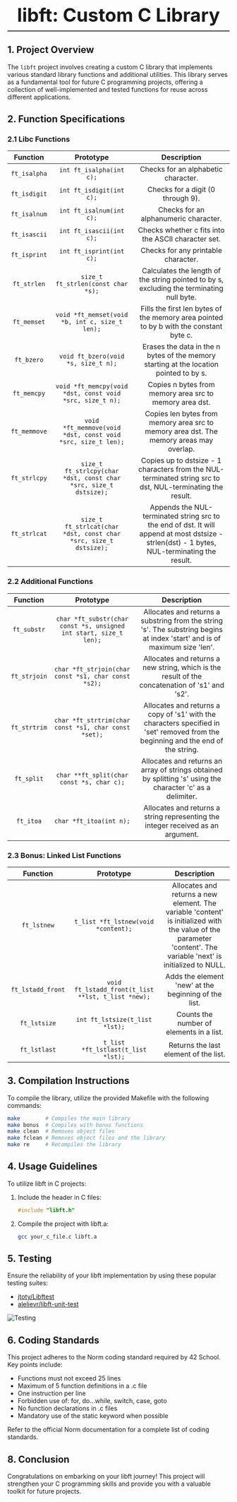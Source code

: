 <div align="center">
   <h1 style="font-size: 3em; border-bottom: 2px solid #333; padding-bottom: 10px;">
      libft: Custom C Library
   </h1>
</div>

## 1. Project Overview

The `libft` project involves creating a custom C library that implements various standard library functions and additional utilities. This library serves as a fundamental tool for future C programming projects, offering a collection of well-implemented and tested functions for reuse across different applications.

## 2. Function Specifications

### 2.1 Libc Functions

| Function | Prototype | Description |
|:--------:|:---------:|:-----------:|
| `ft_isalpha` | `int ft_isalpha(int c);` | Checks for an alphabetic character. |
| `ft_isdigit` | `int ft_isdigit(int c);` | Checks for a digit (0 through 9). |
| `ft_isalnum` | `int ft_isalnum(int c);` | Checks for an alphanumeric character. |
| `ft_isascii` | `int ft_isascii(int c);` | Checks whether c fits into the ASCII character set. |
| `ft_isprint` | `int ft_isprint(int c);` | Checks for any printable character. |
| `ft_strlen` | `size_t ft_strlen(const char *s);` | Calculates the length of the string pointed to by s, excluding the terminating null byte. |
| `ft_memset` | `void *ft_memset(void *b, int c, size_t len);` | Fills the first len bytes of the memory area pointed to by b with the constant byte c. |
| `ft_bzero` | `void ft_bzero(void *s, size_t n);` | Erases the data in the n bytes of the memory starting at the location pointed to by s. |
| `ft_memcpy` | `void *ft_memcpy(void *dst, const void *src, size_t n);` | Copies n bytes from memory area src to memory area dst. |
| `ft_memmove` | `void *ft_memmove(void *dst, const void *src, size_t len);` | Copies len bytes from memory area src to memory area dst. The memory areas may overlap. |
| `ft_strlcpy` | `size_t ft_strlcpy(char *dst, const char *src, size_t dstsize);` | Copies up to dstsize - 1 characters from the NUL-terminated string src to dst, NUL-terminating the result. |
| `ft_strlcat` | `size_t ft_strlcat(char *dst, const char *src, size_t dstsize);` | Appends the NUL-terminated string src to the end of dst. It will append at most dstsize - strlen(dst) - 1 bytes, NUL-terminating the result. |

### 2.2 Additional Functions

| Function | Prototype | Description |
|:--------:|:---------:|:-----------:|
| `ft_substr` | `char *ft_substr(char const *s, unsigned int start, size_t len);` | Allocates and returns a substring from the string 's'. The substring begins at index 'start' and is of maximum size 'len'. |
| `ft_strjoin` | `char *ft_strjoin(char const *s1, char const *s2);` | Allocates and returns a new string, which is the result of the concatenation of 's1' and 's2'. |
| `ft_strtrim` | `char *ft_strtrim(char const *s1, char const *set);` | Allocates and returns a copy of 's1' with the characters specified in 'set' removed from the beginning and the end of the string. |
| `ft_split` | `char **ft_split(char const *s, char c);` | Allocates and returns an array of strings obtained by splitting 's' using the character 'c' as a delimiter. |
| `ft_itoa` | `char *ft_itoa(int n);` | Allocates and returns a string representing the integer received as an argument. |

### 2.3 Bonus: Linked List Functions

| Function | Prototype | Description |
|:--------:|:---------:|:-----------:|
| `ft_lstnew` | `t_list *ft_lstnew(void *content);` | Allocates and returns a new element. The variable 'content' is initialized with the value of the parameter 'content'. The variable 'next' is initialized to NULL. |
| `ft_lstadd_front` | `void ft_lstadd_front(t_list **lst, t_list *new);` | Adds the element 'new' at the beginning of the list. |
| `ft_lstsize` | `int ft_lstsize(t_list *lst);` | Counts the number of elements in a list. |
| `ft_lstlast` | `t_list *ft_lstlast(t_list *lst);` | Returns the last element of the list. |

## 3. Compilation Instructions

To compile the library, utilize the provided Makefile with the following commands:

```sh
make        # Compiles the main library
make bonus  # Compiles with bonus functions
make clean  # Removes object files
make fclean # Removes object files and the library
make re     # Recompiles the library
```

## 4. Usage Guidelines

To utilize libft in C projects:

1. Include the header in C files:
   ```c
   #include "libft.h"
   ```
2. Compile the project with libft.a:
   ```sh
   gcc your_c_file.c libft.a
   ```

## 5. Testing

Ensure the reliability of your libft implementation by using these popular testing suites:

* [jtoty/Libftest](https://github.com/jtoty/Libftest)
* [alelievr/libft-unit-test](https://github.com/alelievr/libft-unit-test)

![Testing](https://media.giphy.com/media/LmNwrBhejkK9EFP504/giphy.gif)

## 6. Coding Standards

This project adheres to the Norm coding standard required by 42 School. Key points include:

- Functions must not exceed 25 lines
- Maximum of 5 function definitions in a .c file
- One instruction per line
- Forbidden use of: for, do...while, switch, case, goto
- No function declarations in .c files
- Mandatory use of the static keyword when possible

Refer to the official Norm documentation for a complete list of coding standards.

## 8. Conclusion

Congratulations on embarking on your libft journey! This project will strengthen your C programming skills and provide you with a valuable toolkit for future projects.
